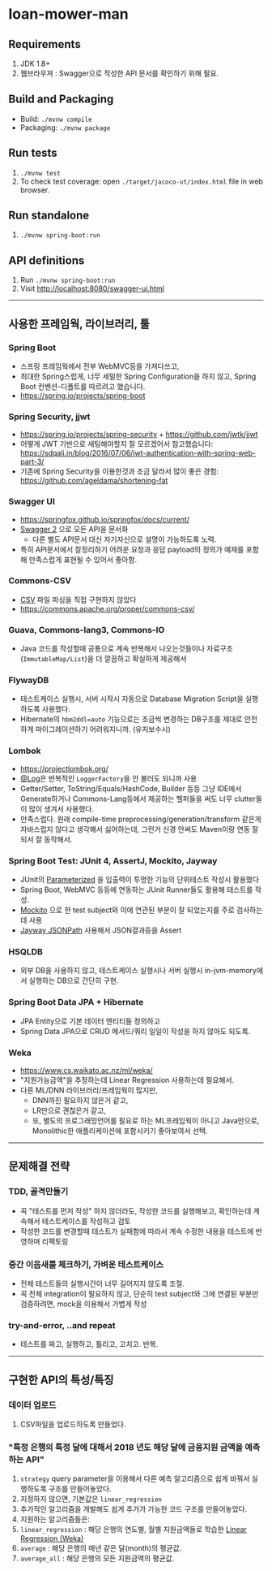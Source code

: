 # loan-mower-man

## Requirements
1. JDK 1.8+
1. 웹브라우져 : Swagger으로 작성한 API 문서를 확인하기 위해 필요.

## Build and Packaging
* Build: `./mvnw compile`
* Packaging: `./mvnw package`

## Run tests
1. `./mvnw test`
1. To check test coverage: open `./target/jacoco-ut/index.html` file in web browser.

## Run standalone
1. `./mvnw spring-boot:run`

## API definitions
1. Run `./mvnw spring-boot:run`
1. Visit <http://localhost:8080/swagger-ui.html>

----

## 사용한 프레임웍, 라이브러리, 툴

### Spring Boot
* 스프링 프레임웍에서 전부 WebMVC등을 가져다쓰고,
* 최대한 Spring스럽게, 너무 세밀한 Spring Configuration을 하지 않고, Spring Boot 컨벤션-디폴트를 따르려고 했습니다.
* <https://spring.io/projects/spring-boot>

### Spring Security, jjwt
* <https://spring.io/projects/spring-security> + <https://github.com/jwtk/jjwt>
* 어떻게 JWT 기반으로 세팅해야할지 잘 모르겠어서 참고했습니다: <https://sdqali.in/blog/2016/07/06/jwt-authentication-with-spring-web-part-3/>
* 기존에 Spring Security을 이용한것과 조금 달라서 많이 좋은 경험: <https://github.com/ageldama/shortening-fat>

### Swagger UI
* <https://springfox.github.io/springfox/docs/current/>
* [Swagger 2](https://swagger.io/docs/specification/2-0/basic-structure/) 으로 모든 API을 문서화
  * 다른 별도 API문서 대신 자기자신으로 설명이 가능하도록 노력.
* 특히 API문서에서 잘정리하기 어려운 요청과 응답 payload의 정의가 예제를 포함해 만족스럽게 표현될 수 있어서 좋아함.

### Commons-CSV
* [CSV](https://en.wikipedia.org/wiki/Comma-separated_values) 파일 파싱을 직접 구현하지 않았다
* <https://commons.apache.org/proper/commons-csv/>

### Guava, Commons-lang3, Commons-IO
* Java 코드를 작성할때 공통으로 계속 반복해서 나오는것들이나 자료구조(`ImmutableMap/List`)을 더 깔끔하고 확실하게 제공해서

### FlywayDB
* 테스트케이스 실행시, 서버 시작시 자동으로 Database Migration Script을 실행하도록 사용했다.
* Hibernate의 `hbm2ddl=auto` 기능으로는 조금씩 변경하는 DB구조를 제대로 안전하게 마이그레이션하기 어려워지니까. (유지보수시)

### Lombok
* <https://projectlombok.org/>
* [@Log](https://projectlombok.org/features/log)은 반복적인 `LoggerFactory`을 안 불러도 되니까 사용
* Getter/Setter, ToString/Equals/HashCode, Builder 등등 그냥 IDE에서 Generate하거나 Commons-Lang등에서 제공하는 헬퍼들을 써도 너무 clutter들이 많이 생겨서 사용했다.
* 만족스럽다. 원래 compile-time preprocessing/generation/transform 같은게 자바스럽지 않다고 생각해서 싫어하는데, 그런거 신경 안써도 Maven이랑 연동 잘되서 잘 동작해서.

### Spring Boot Test: JUnit 4, AssertJ, Mockito, Jayway
* JUnit의 [Parameterized](https://github.com/junit-team/junit4/wiki/parameterized-tests) 을 입출력이 투명한 기능의 단위테스트 작성시 활용했다
* Spring Boot, WebMVC 등등에 연동하는 JUnit Runner들도 활용해 테스트를 작성.
* [Mockito](https://site.mockito.org/) 으로 한 test subject와 이에 연관된 부분이 잘 되었는지를 주로 검사하는데 사용
* [Jayway JSONPath](https://github.com/json-path/JsonPath) 사용해서 JSON결과등을 Assert

### HSQLDB
* 외부 DB을 사용하지 않고, 테스트케이스 실행시나 서버 실행시 in-jvm-memory에서 실행하는 DB으로 간단히 구현.

### Spring Boot Data JPA + Hibernate
* JPA Entity으로 기본 데이터 엔티티들 정의하고
* Spring Data JPA으로 CRUD 메서드/쿼리 일일이 작성을 하지 않아도 되도록.

### Weka
* <https://www.cs.waikato.ac.nz/ml/weka/>
* "지원가능금액"을 추정하는데 Linear Regression 사용하는데 필요해서.
* 다른 ML/DNN 라이브러리/프레임웍이 많지만,
  * DNN까진 필요하지 않은거 같고, 
  * LR만으로 괜찮은거 같고,
  * 또, 별도의 프로그래밍언어를 필요로 하는 ML프레임웍이 아니고 Java만으로, Monolithic한 애플리케이션에 포함시키기 좋아보여서 선택.

----

## 문제해결 전략

### TDD, 골격만들기 
* 꼭 "테스트를 먼저 작성" 하지 않더라도, 작성한 코드를 실행해보고, 확인하는데 계속해서 테스트케이스를 작성하고 검토
* 작성한 코드를 변경할때 테스트가 실패함에 따라서 계속 수정한 내용을 테스트에 반영하며 리팩토링

### 중간 이음새를 체크하기, 가벼운 테스트케이스
* 전체 테스트들의 실행시간이 너무 길어지지 않도록 조절.
* 꼭 전체 integration이 필요하지 않고, 단순히 test subject와 그에 연결된 부분만 검증하려면, mock을 이용해서 가볍게 작성

### try-and-error, ..and repeat
* 테스트를 짜고, 실행하고, 틀리고, 고치고. 반복.

----

## 구현한 API의 특성/특징

### 데이터 업로드
1. CSV파일을 업로드하도록 만들었다.

### "특정 은행의 특정 달에 대해서 2018 년도 해당 달에 금융지원 금액을 예측하는 API"
1. `strategy` query parameter을 이용해서 다른 예측 알고리즘으로 쉽게 바꿔서 실행하도록 구조를 만들어놓았다.
  1. 지정하지 않으면, 기본값은 `linear_regression`
1. 추가적인 알고리즘을 개발해도 쉽게 추가가 가능한 코드 구조를 만들어놓았다.
1. 지원하는 알고리즘들은:
  1. `linear_regression` : 해당 은행의 연도별, 월별 지원금액들로 학습한 [Linear Regression (Weka)](https://www.cs.waikato.ac.nz/ml/weka/)
  1. `average` : 해당 은행의 매년 같은 달(month)의 평균값.
  1. `average_all` : 해당 은행의 모든 지원금액의 평균값.